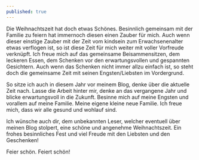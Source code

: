```yaml
---
published: true
---
```

Die Weihnachtszeit hat doch etwas Schönes. Besinnlich gemeinsam mit der Familie zu feiern hat immernoch diesen einen Zauber für mich. Auch wenn dieser einstige Zauber mit der Zeit vom kindsein zum Erwachsenenalter etwas verflogen ist, so ist diese Zeit für mich weiter mit voller Vorfreude verknüpft. Ich freue mich auf das gemeinsame Beisammensitzen, dem leckeren Essen, dem Schenken vor den erwartungsvollen und gespannten Gesichtern. Auch wenn das Schenken nicht immer allzu einfach ist, so steht doch die gemeinsame Zeit mit seinen Engsten/Liebsten im Vordergrund.

So sitze ich auch in diesem Jahr vor meinem Blog, denke über die aktuelle Zeit nach. Lasse die Arbeit hinter mir, denke an das vergangene Jahr und blicke erwartungsvoll in die Zukunft. Besinne mich auf meine Engsten und vorallem auf meine Familie. Meine eigene kleine neue Familie. Ich freue mich, dass wir alle gesund und wohlauf sind.

Ich wünsche auch dir, dem unbekannten Leser, welcher eventuell über meinen Blog stolpert, eine schöne und angenehme Weihnachtszeit. Ein frohes besinnliches Fest und viel Freude mit den Liebsten und den Geschenken!

Feier schön. Feiert schön!
